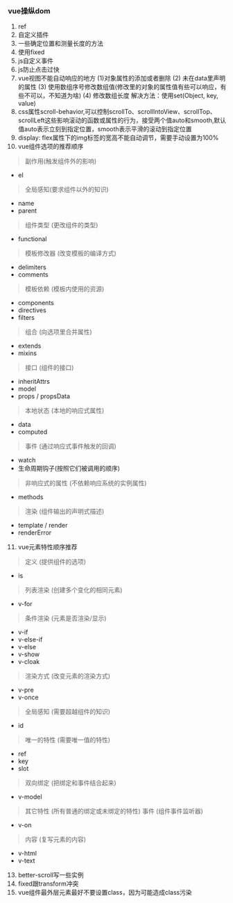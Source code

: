 ### vue操纵dom
1. ref
2. 自定义插件
3. 一些确定位置和测量长度的方法
4. 使用fixed
5. js自定义事件
6. js防止点击过快
7. vue视图不能自动响应的地方
(1)对象属性的添加或者删除 (2) 未在data里声明的属性 (3) 使用数组序号修改数组值(修改里的对象的属性值有些可以响应，有些不可以，不知道为啥) (4) 修改数组长度
解决方法：使用set(Object, key, value)
8. css属性scroll-behavior,可以控制scrollTo、scrollIntoView、scrollTop、scrollLeft这些影响滚动的函数或属性的行为，接受两个值auto和smooth,默认值auto表示立刻到指定位置，smooth表示平滑的滚动到指定位置
9. display: flex属性下的img标签的宽高不能自动调节，需要手动设置为100%
10. vue组件选项的推荐顺序
> 副作用(触发组件外的影响)
* el
> 全局感知(要求组件以外的知识)
* name
* parent
> 组件类型 (更改组件的类型)
* functional
> 模板修改器 (改变模板的编译方式)
* delimiters
* comments
> 模板依赖 (模板内使用的资源)
* components
* directives
* filters
> 组合 (向选项里合并属性)
* extends
* mixins
> 接口 (组件的接口)
* inheritAttrs
* model
* props / propsData
> 本地状态 (本地的响应式属性)
* data
* computed
> 事件 (通过响应式事件触发的回调)
* watch
* 生命周期钩子(按照它们被调用的顺序)
> 非响应式的属性 (不依赖响应系统的实例属性)
* methods
> 渲染 (组件输出的声明式描述)
* template / render
* renderError

11. vue元素特性顺序推荐
> 定义 (提供组件的选项)
* is
> 列表渲染 (创建多个变化的相同元素)
* v-for
> 条件渲染 (元素是否渲染/显示)
* v-if
* v-else-if
* v-else
* v-show
* v-cloak
> 渲染方式 (改变元素的渲染方式)
* v-pre
* v-once
> 全局感知 (需要超越组件的知识)
* id
> 唯一的特性 (需要唯一值的特性)
* ref
* key
* slot
> 双向绑定 (把绑定和事件结合起来)
* v-model
> 其它特性 (所有普通的绑定或未绑定的特性)
> 事件 (组件事件监听器)
* v-on
> 内容 (复写元素的内容)
* v-html
* v-text
13. better-scroll写一些实例
14. fixed跟transform冲突
15. vue组件最外层元素最好不要设置class，因为可能造成class污染